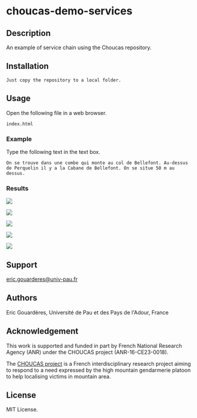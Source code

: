 # choucas-demo-services

## Description
An example of service chain using the Choucas repository.

## Installation
```
Just copy the repository to a local folder.
```

## Usage

Open the following file in a web browser.

```
index.html
```

### Example

Type the following text in the text box.

```
On se trouve dans une combe qui monte au col de Bellefont. Au-dessus de Perquelin il y a la Cabane de Bellefont. On se situe 50 m au dessus.
```

### Results

![](C:\Users\gouarder\Nuage\MyGit\choucas-demo-services\docs\presentation\demo02.png)

![](C:\Users\gouarder\Nuage\MyGit\choucas-demo-services\docs\presentation\demo03.png)

![](C:\Users\gouarder\Nuage\MyGit\choucas-demo-services\docs\presentation\demo04.png)

![](C:\Users\gouarder\Nuage\MyGit\choucas-demo-services\docs\presentation\demo05.png)

![](C:\Users\gouarder\Nuage\MyGit\choucas-demo-services\docs\presentation\demo06.png)

## Support

eric.gouarderes@univ-pau.fr

## Authors
Eric Gouardères, Université de Pau et des Pays de l'Adour, France

## Acknowledgement

This work is supported and funded in part by French National Research Agency (ANR) under the CHOUCAS project (ANR-16-CE23-0018). 

The [CHOUCAS project](http://choucas.ign.fr) is a French interdisciplinary research project aiming to respond to a need expressed by the high mountain gendarmerie platoon to help localising victims in mountain area.

## License
MIT License.
